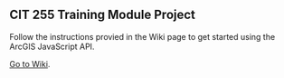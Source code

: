 ## CIT 255 Training Module Project

Follow the instructions provied in the Wiki page to get started using the ArcGIS JavaScript API.  
  
[Go to Wiki](https://github.com/coharou/arcgis-module/wiki/).
